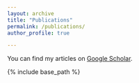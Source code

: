 ```yaml
---
layout: archive
title: "Publications"
permalink: /publications/
author_profile: true

---
```


  You can find my articles on [Google Scholar](https://scholar.google.com/citations?user=ZaQzXbUAAAAJ&hl=en&oi=ao).
  
{% include base_path %}
